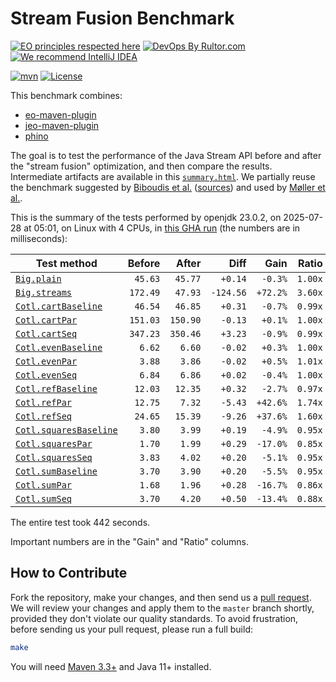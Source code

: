 # Stream Fusion Benchmark

[![EO principles respected here](https://www.elegantobjects.org/badge.svg)](https://www.elegantobjects.org)
[![DevOps By Rultor.com](https://www.rultor.com/b/objectionary/eo)](https://www.rultor.com/p/objectionary/eo)
[![We recommend IntelliJ IDEA](https://www.elegantobjects.org/intellij-idea.svg)](https://www.jetbrains.com/idea/)

[![mvn](https://github.com/objectionary/benchmark/actions/workflows/mvn.yml/badge.svg)](https://github.com/objectionary/benchmark/actions/workflows/mvn.yml)
[![License](https://img.shields.io/badge/license-MIT-green.svg)](LICENSE.txt)

This benchmark combines:

* [eo-maven-plugin](https://github.com/objectionary/eo)
* [jeo-maven-plugin](https://github.com/objectionary/jeo-maven-plugin)
* [phino](https://github.com/objectionary/phino)

The goal is to test the performance of the Java Stream API before
and after the "stream fusion" optimization, and then compare the results.
Intermediate artifacts are available in this
[`summary.html`](https://www.objectionary.com/benchmark/summary.html).
We partially reuse the benchmark suggested by
[Biboudis et al.](https://arxiv.org/abs/1406.6631)
([sources](https://github.com/biboudis/clashofthelambdas))
and used by
[Møller et al.](https://dl.acm.org/doi/abs/10.1145/3428236).

<!-- benchmark_begin -->
This is the summary of the tests performed
by openjdk 23.0.2,
on 2025-07-28
at 05:01,
on Linux with 4 CPUs,
in [this GHA run][benchmark-gha]
(the numbers are in milliseconds):

| Test method | Before | After | Diff | Gain | Ratio |
| --- | --: | --: | --: | --: | --: |
| [`Big.plain`](https://github.com/objectionary/benchmark/blob/master/src/main/java/org/eolang/benchmark/Big.java) | `45.63` | `45.77` | `+0.14` | `-0.3%` | `1.00x` |
| [`Big.streams`](https://github.com/objectionary/benchmark/blob/master/src/main/java/org/eolang/benchmark/Big.java) | `172.49` | `47.93` | `-124.56` | `+72.2%` | `3.60x` |
| [`Cotl.cartBaseline`](https://github.com/objectionary/benchmark/blob/master/src/main/java/org/eolang/benchmark/Cotl.java) | `46.54` | `46.85` | `+0.31` | `-0.7%` | `0.99x` |
| [`Cotl.cartPar`](https://github.com/objectionary/benchmark/blob/master/src/main/java/org/eolang/benchmark/Cotl.java) | `151.03` | `150.90` | `-0.13` | `+0.1%` | `1.00x` |
| [`Cotl.cartSeq`](https://github.com/objectionary/benchmark/blob/master/src/main/java/org/eolang/benchmark/Cotl.java) | `347.23` | `350.46` | `+3.23` | `-0.9%` | `0.99x` |
| [`Cotl.evenBaseline`](https://github.com/objectionary/benchmark/blob/master/src/main/java/org/eolang/benchmark/Cotl.java) | `6.62` | `6.60` | `-0.02` | `+0.3%` | `1.00x` |
| [`Cotl.evenPar`](https://github.com/objectionary/benchmark/blob/master/src/main/java/org/eolang/benchmark/Cotl.java) | `3.88` | `3.86` | `-0.02` | `+0.5%` | `1.01x` |
| [`Cotl.evenSeq`](https://github.com/objectionary/benchmark/blob/master/src/main/java/org/eolang/benchmark/Cotl.java) | `6.84` | `6.86` | `+0.02` | `-0.4%` | `1.00x` |
| [`Cotl.refBaseline`](https://github.com/objectionary/benchmark/blob/master/src/main/java/org/eolang/benchmark/Cotl.java) | `12.03` | `12.35` | `+0.32` | `-2.7%` | `0.97x` |
| [`Cotl.refPar`](https://github.com/objectionary/benchmark/blob/master/src/main/java/org/eolang/benchmark/Cotl.java) | `12.75` | `7.32` | `-5.43` | `+42.6%` | `1.74x` |
| [`Cotl.refSeq`](https://github.com/objectionary/benchmark/blob/master/src/main/java/org/eolang/benchmark/Cotl.java) | `24.65` | `15.39` | `-9.26` | `+37.6%` | `1.60x` |
| [`Cotl.squaresBaseline`](https://github.com/objectionary/benchmark/blob/master/src/main/java/org/eolang/benchmark/Cotl.java) | `3.80` | `3.99` | `+0.19` | `-4.9%` | `0.95x` |
| [`Cotl.squaresPar`](https://github.com/objectionary/benchmark/blob/master/src/main/java/org/eolang/benchmark/Cotl.java) | `1.70` | `1.99` | `+0.29` | `-17.0%` | `0.85x` |
| [`Cotl.squaresSeq`](https://github.com/objectionary/benchmark/blob/master/src/main/java/org/eolang/benchmark/Cotl.java) | `3.83` | `4.02` | `+0.20` | `-5.1%` | `0.95x` |
| [`Cotl.sumBaseline`](https://github.com/objectionary/benchmark/blob/master/src/main/java/org/eolang/benchmark/Cotl.java) | `3.70` | `3.90` | `+0.20` | `-5.5%` | `0.95x` |
| [`Cotl.sumPar`](https://github.com/objectionary/benchmark/blob/master/src/main/java/org/eolang/benchmark/Cotl.java) | `1.68` | `1.96` | `+0.28` | `-16.7%` | `0.86x` |
| [`Cotl.sumSeq`](https://github.com/objectionary/benchmark/blob/master/src/main/java/org/eolang/benchmark/Cotl.java) | `3.70` | `4.20` | `+0.50` | `-13.4%` | `0.88x` |

The entire test took 442 seconds.
<!-- benchmark_end -->

Important numbers are in the "Gain" and "Ratio" columns.

## How to Contribute

Fork the repository, make your changes, and then send us
a [pull request](https://www.yegor256.com/2014/04/15/github-guidelines.html).
We will review your changes and apply them to the `master` branch shortly,
provided they don't violate our quality standards. To avoid frustration,
before sending us your pull request, please run a full build:

```bash
make
```

You will need [Maven 3.3+](https://maven.apache.org) and Java 11+ installed.

[benchmark-gha]: https://github.com/objectionary/benchmark/actions/runs/16560391435
